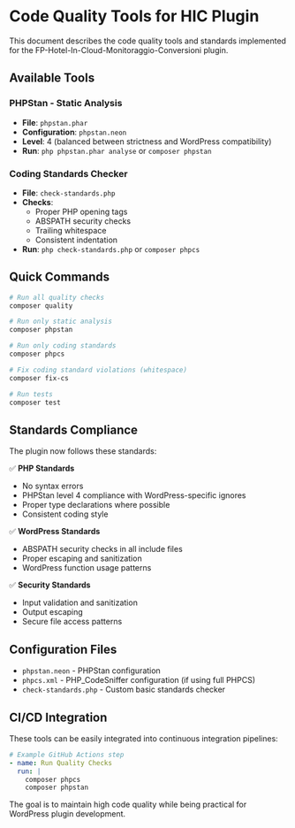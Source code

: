 # Code Quality Tools for HIC Plugin

This document describes the code quality tools and standards implemented for the FP-Hotel-In-Cloud-Monitoraggio-Conversioni plugin.

## Available Tools

### PHPStan - Static Analysis
- **File**: `phpstan.phar`
- **Configuration**: `phpstan.neon`
- **Level**: 4 (balanced between strictness and WordPress compatibility)
- **Run**: `php phpstan.phar analyse` or `composer phpstan`

### Coding Standards Checker
- **File**: `check-standards.php`
- **Checks**: 
  - Proper PHP opening tags
  - ABSPATH security checks
  - Trailing whitespace
  - Consistent indentation
- **Run**: `php check-standards.php` or `composer phpcs`

## Quick Commands

```bash
# Run all quality checks
composer quality

# Run only static analysis
composer phpstan

# Run only coding standards
composer phpcs

# Fix coding standard violations (whitespace)
composer fix-cs

# Run tests
composer test
```

## Standards Compliance

The plugin now follows these standards:

✅ **PHP Standards**
- No syntax errors
- PHPStan level 4 compliance with WordPress-specific ignores
- Proper type declarations where possible
- Consistent coding style

✅ **WordPress Standards**
- ABSPATH security checks in all include files
- Proper escaping and sanitization
- WordPress function usage patterns

✅ **Security Standards**
- Input validation and sanitization
- Output escaping
- Secure file access patterns

## Configuration Files

- `phpstan.neon` - PHPStan configuration
- `phpcs.xml` - PHP_CodeSniffer configuration (if using full PHPCS)
- `check-standards.php` - Custom basic standards checker

## CI/CD Integration

These tools can be easily integrated into continuous integration pipelines:

```yaml
# Example GitHub Actions step
- name: Run Quality Checks
  run: |
    composer phpcs
    composer phpstan
```

The goal is to maintain high code quality while being practical for WordPress plugin development.